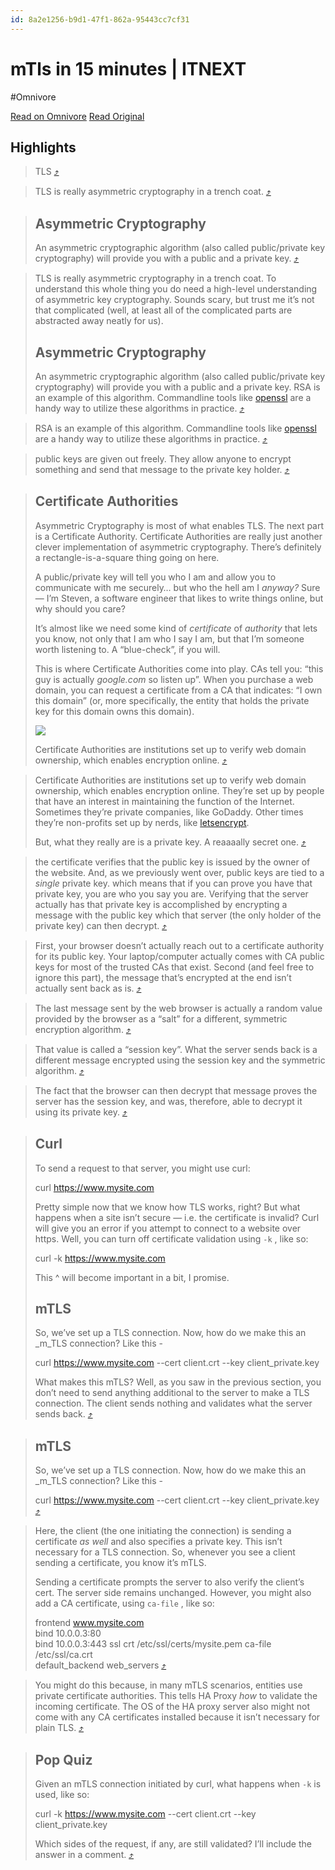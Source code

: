 ```yaml
---
id: 8a2e1256-b9d1-47f1-862a-95443cc7cf31
---
```


# mTls in 15 minutes | ITNEXT
#Omnivore

[Read on Omnivore](https://omnivore.app/me/m-tls-in-15-minutes-itnext-188a8e78ab9)
[Read Original](https://itnext.io/mtls-in-5-10-okay-20-minutes-6602eddae6fe)

## Highlights

> TLS [⤴️](https://omnivore.app/me/m-tls-in-15-minutes-itnext-188a8e78ab9#de4224d0-663f-4f3b-a92b-92b02658f1de) 

> TLS is really asymmetric cryptography in a trench coat. [⤴️](https://omnivore.app/me/m-tls-in-15-minutes-itnext-188a8e78ab9#fb1a4eb5-4717-4081-9fc7-78efb54d2f34) 

> ## Asymmetric Cryptography
> 
> An asymmetric cryptographic algorithm (also called public/private key cryptography) will provide you with a public and a private key. [⤴️](https://omnivore.app/me/m-tls-in-15-minutes-itnext-188a8e78ab9#452bb959-3ae2-46b5-addc-503bb7eee802) 

> TLS is really asymmetric cryptography in a trench coat. To understand this whole thing you do need a high-level understanding of asymmetric key cryptography. Sounds scary, but trust me it’s not that complicated (well, at least all of the complicated parts are abstracted away neatly for us).
> 
> ## Asymmetric Cryptography
> 
> An asymmetric cryptographic algorithm (also called public/private key cryptography) will provide you with a public and a private key. RSA is an example of this algorithm. Commandline tools like [openssl](https://www.openssl.org/) are a handy way to utilize these algorithms in practice. [⤴️](https://omnivore.app/me/m-tls-in-15-minutes-itnext-188a8e78ab9#b46eeb6d-c4d5-4eb9-98b2-f710e03a3fa2) 

> RSA is an example of this algorithm. Commandline tools like [openssl](https://www.openssl.org/) are a handy way to utilize these algorithms in practice. [⤴️](https://omnivore.app/me/m-tls-in-15-minutes-itnext-188a8e78ab9#2dd47ff5-043b-4f6a-af96-470de2b9ebe4) 

> public keys are given out freely. They allow anyone to encrypt something and send that message to the private key holder. [⤴️](https://omnivore.app/me/m-tls-in-15-minutes-itnext-188a8e78ab9#defb938a-fd59-4530-ad93-cd8fd9951452) 

> ## Certificate Authorities
> 
> Asymmetric Cryptography is most of what enables TLS. The next part is a Certificate Authority. Certificate Authorities are really just another clever implementation of asymmetric cryptography. There’s definitely a rectangle-is-a-square thing going on here.
> 
> A public/private key will tell you who I am and allow you to communicate with me securely… but who the hell am I _anyway?_ Sure — I’m Steven, a software engineer that likes to write things online, but why should you care?
> 
> It’s almost like we need some kind of _certificate_ of _authority_ that lets you know, not only that I am who I say I am, but that I’m someone worth listening to. A “blue-check”, if you will.
> 
> This is where Certificate Authorities come into play. CAs tell you: “this guy is actually _google.com_ so listen up”. When you purchase a web domain, you can request a certificate from a CA that indicates: “I own this domain” (or, more specifically, the entity that holds the private key for this domain owns this domain).
> 
> ![](https://proxy-prod.omnivore-image-cache.app/700x382,s9qxqxcZCjIigwLBAH0b6poaCbRyAhFla_3aQCrWbJqk/https://miro.medium.com/v2/resize:fit:700/1*GlKlvuQsiMFWtweD3s-IQg.jpeg)
> 
> Certificate Authorities are institutions set up to verify web domain ownership, which enables encryption online. [⤴️](https://omnivore.app/me/m-tls-in-15-minutes-itnext-188a8e78ab9#a746d5ad-edb4-47cb-a25b-4ea0d6c3579d) 

> Certificate Authorities are institutions set up to verify web domain ownership, which enables encryption online. They’re set up by people that have an interest in maintaining the function of the Internet. Sometimes they’re private companies, like GoDaddy. Other times they’re non-profits set up by nerds, like [letsencrypt](https://letsencrypt.org/).
> 
> But, what they really are is a private key. A reaaaally secret one. [⤴️](https://omnivore.app/me/m-tls-in-15-minutes-itnext-188a8e78ab9#540ea18c-d1a6-4e33-b70a-3a9ed3613f8a) 

> the certificate verifies that the public key is issued by the owner of the website. And, as we previously went over, public keys are tied to a _single_ private key. which means that if you can prove you have that private key, you are who you say you are. Verifying that the server actually has that private key is accomplished by encrypting a message with the public key which that server (the only holder of the private key) can then decrypt. [⤴️](https://omnivore.app/me/m-tls-in-15-minutes-itnext-188a8e78ab9#695d672e-462a-4995-979e-299ca7ca461f) 

> First, your browser doesn’t actually reach out to a certificate authority for its public key. Your laptop/computer actually comes with CA public keys for most of the trusted CAs that exist. Second (and feel free to ignore this part), the message that’s encrypted at the end isn’t actually sent back as is. [⤴️](https://omnivore.app/me/m-tls-in-15-minutes-itnext-188a8e78ab9#c7ac64b0-7ea9-403a-8826-0353e8e2a524) 

> The last message sent by the web browser is actually a random value provided by the browser as a “salt” for a different, symmetric encryption algorithm. [⤴️](https://omnivore.app/me/m-tls-in-15-minutes-itnext-188a8e78ab9#826061d9-d131-4f6a-a516-4108bbd8508d) 

> That value is called a “session key”. What the server sends back is a different message encrypted using the session key and the symmetric algorithm. [⤴️](https://omnivore.app/me/m-tls-in-15-minutes-itnext-188a8e78ab9#708c5ee2-4fbf-408b-831c-9631e5b1b904) 

> The fact that the browser can then decrypt that message proves the server has the session key, and was, therefore, able to decrypt it using its private key. [⤴️](https://omnivore.app/me/m-tls-in-15-minutes-itnext-188a8e78ab9#9af31516-7fbb-4373-8f69-e7ec82dacba6) 

> ## Curl
> 
> To send a request to that server, you might use curl:
> 
> curl https://www.mysite.com 
> 
> Pretty simple now that we know how TLS works, right? But what happens when a site isn’t secure — i.e. the certificate is invalid? Curl will give you an error if you attempt to connect to a website over https. Well, you can turn off certificate validation using `-k` , like so:
> 
> curl -k https://www.mysite.com
> 
> This ^ will become important in a bit, I promise.
> 
> ## mTLS
> 
> So, we’ve set up a TLS connection. Now, how do we make this an _m_TLS connection? Like this -
> 
> curl https://www.mysite.com --cert client.crt --key client_private.key
> 
> What makes this mTLS? Well, as you saw in the previous section, you don’t need to send anything additional to the server to make a TLS connection. The client sends nothing and validates what the server sends back. [⤴️](https://omnivore.app/me/m-tls-in-15-minutes-itnext-188a8e78ab9#b509eccf-5bd1-4e5d-aff3-627f1c8a376d) 

> ## mTLS
> 
> So, we’ve set up a TLS connection. Now, how do we make this an _m_TLS connection? Like this -
> 
> curl https://www.mysite.com --cert client.crt --key client_private.key [⤴️](https://omnivore.app/me/m-tls-in-15-minutes-itnext-188a8e78ab9#972a69b1-2059-4b5c-8412-c1457b7f61e4) 

> Here, the client (the one initiating the connection) is sending a certificate _as well_ and also specifies a private key. This isn’t necessary for a TLS connection. So, whenever you see a client sending a certificate, you know it’s mTLS.
> 
> Sending a certificate prompts the server to also verify the client’s cert. The server side remains unchanged. However, you might also add a CA certificate, using `ca-file` , like so:
> 
> frontend www.mysite.com  
>     bind 10.0.0.3:80  
>     bind 10.0.0.3:443 ssl crt /etc/ssl/certs/mysite.pem ca-file /etc/ssl/ca.crt  
>     default_backend web_servers [⤴️](https://omnivore.app/me/m-tls-in-15-minutes-itnext-188a8e78ab9#e1860b93-5e8a-4b55-afd2-5d1dad44c9ee) 

> You might do this because, in many mTLS scenarios, entities use private certificate authorities. This tells HA Proxy _how_ to validate the incoming certificate. The OS of the HA proxy server also might not come with any CA certificates installed because it isn’t necessary for plain TLS. [⤴️](https://omnivore.app/me/m-tls-in-15-minutes-itnext-188a8e78ab9#e44170df-8478-42a9-b2ed-0e94b6ff7de8) 

> ## Pop Quiz
> 
> Given an mTLS connection initiated by curl, what happens when `-k` is used, like so:
> 
> curl -k https://www.mysite.com --cert client.crt --key client_private.key
> 
> Which sides of the request, if any, are still validated? I’ll include the answer in a comment. [⤴️](https://omnivore.app/me/m-tls-in-15-minutes-itnext-188a8e78ab9#ebcfb43b-eee9-4741-90dd-22ca579069b0) 


